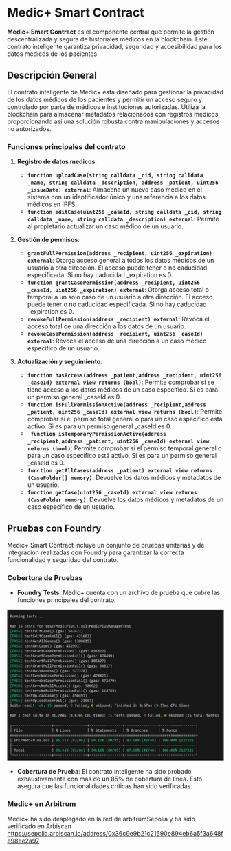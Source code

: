 # Medic+ Smart Contract

**Medic+ Smart Contract** es el componente central que permite la gestión descentralizada y segura de historiales médicos en la blockchain. Este contrato inteligente garantiza privacidad, seguridad y accesibilidad para los datos médicos de los pacientes.

## Descripción General

El contrato inteligente de Medic+ está diseñado para gestionar la privacidad de los datos médicos de los pacientes y permitir un acceso seguro y controlado por parte de médicos e instituciones autorizadas. Utiliza la blockchain para almacenar metadatos relacionados con registros médicos, proporcionando así una solución robusta contra manipulaciones y accesos no autorizados.

### Funciones principales del contrato

1. **Registro de datos medicos**:

   - **`function uploadCase(string calldata _cid, string calldata _name, string calldata _description, address _patient, uint256 _issueDate) external`**: Almacena un nuevo caso médico en el sistema con un identificador único y una referencia a los datos médicos en IPFS.
   - **`function editCase(uint256 _caseId, string calldata _cid, string calldata _name, string calldata _description) external`**: Permite al propietario actualizar un caso médico de un usuario.

2. **Gestión de permisos**:

   - **`grantFullPermission(address _recipient, uint256 _expiration) external`**: Otorga acceso general a todos los datos médicos de un usuario a otra dirección. El acceso puede tener o no caducidad especificada. Si no hay caducidad \_expiration es 0.
   - **`function grantCasePermission(address _recipient, uint256 _caseId, uint256 _expiration) external`**: Otorga acceso total o temporal a un solo caso de un usuario a otra dirección. El acceso puede tener o no caducidad especificada. Si no hay caducidad \_expiration es 0.
   - **`revokeFullPermission(address _recipient) external`**: Revoca el acceso total de una dirección a los datos de un usuario.
   - **`revokeCasePermission(address _recipient, uint256 _caseId) external`**: Revoca el acceso de una dirección a un caso médico específico de un usuario.

3. **Actualización y seguimiento**:
   - **`function hasAccess(address _patient,address _recipient, uint256 _caseId) external view returns (bool)`**: Permite comprobar si se tiene acceso a los datos médicos de un caso específico. Si es para un permiso general \_caseId es 0.
   - **`function isFullPermissionActive(address _recipient,address _patient, uint256 _caseId) external view returns (bool)`**: Permite comprobar si el permiso total general o para un caso específico está activo. Si es para un permiso general \_caseId es 0.
   - **` function isTemporaryPermissionActive(address _recipient,address _patient, uint256 _caseId) external view returns (bool)`**: Permite comprobar si el permiso temporal general o para un caso específico está activo. Si es para un permiso general \_caseId es 0.
   - **`function getAllCases(address _patient) external view returns (CaseFolder[] memory)`**: Devuelve los datos médicos y metadatos de un usuario.
   - **`function getCase(uint256 _caseId) external view returns (CaseFolder memory)`**: Devuelve los datos médicos y metadatos de un caso específico de un usuario.

## Pruebas con Foundry

Medic+ Smart Contract incluye un conjunto de pruebas unitarias y de integración realizadas con Foundry para garantizar la correcta funcionalidad y seguridad del contrato.

### Cobertura de Pruebas

- **Foundry Tests**: Medic+ cuenta con un archivo de prueba que cubre las funciones principales del contrato.

![alt text](TestCoverage.PNG)

- **Cobertura de Prueba**: El contrato inteligente ha sido probado exhaustivamente con más de un 85% de cobertura de línea. Esto asegura que las funcionalidades críticas han sido verificadas.

### Medic+ en Arbitrum

Medic+ ha sido desplegado en la red de arbitrumSepolia y ha sido verificado en Arbiscan
https://sepolia.arbiscan.io/address/0x36c9e9b21c21690e894eb6a5f3a648fe98ee2a97

